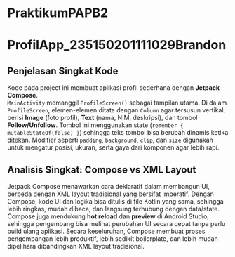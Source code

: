 ﻿# PraktikumPAPB2

 # ProfilApp_235150201111029Brandon

## Penjelasan Singkat Kode
Kode pada project ini membuat aplikasi profil sederhana dengan **Jetpack Compose**.  
`MainActivity` memanggil `ProfileScreen()` sebagai tampilan utama. Di dalam `ProfileScreen`, elemen-elemen ditata dengan `Column` agar tersusun vertikal, berisi **Image** (foto profil), **Text** (nama, NIM, deskripsi), dan tombol **Follow/Unfollow**. Tombol ini menggunakan state (`remember { mutableStateOf(false) }`) sehingga teks tombol bisa berubah dinamis ketika ditekan. Modifier seperti `padding`, `background`, `clip`, dan `size` digunakan untuk mengatur posisi, ukuran, serta gaya dari komponen agar lebih rapi.

## Analisis Singkat: Compose vs XML Layout
Jetpack Compose menawarkan cara deklaratif dalam membangun UI, berbeda dengan XML layout tradisional yang bersifat imperatif. Dengan Compose, kode UI dan logika bisa ditulis di file Kotlin yang sama, sehingga lebih ringkas, mudah dibaca, dan langsung terhubung dengan data/state. Compose juga mendukung **hot reload** dan **preview** di Android Studio, sehingga pengembang bisa melihat perubahan UI secara cepat tanpa perlu build ulang aplikasi. Secara keseluruhan, Compose membuat proses pengembangan lebih produktif, lebih sedikit boilerplate, dan lebih mudah dipelihara dibandingkan XML layout tradisional.  


